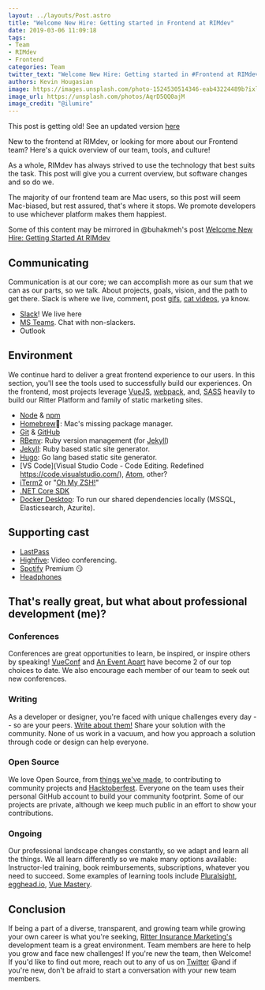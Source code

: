 ```yaml
---
layout: ../layouts/Post.astro
title: "Welcome New Hire: Getting started in Frontend at RIMdev"
date: 2019-03-06 11:09:18
tags:
- Team
- RIMdev
- Frontend
categories: Team
twitter_text: "Welcome New Hire: Getting started in #Frontend at RIMdev"
authors: Kevin Hougasian
image: https://images.unsplash.com/photo-1524530514346-eab43224489b?ixlib=rb-1.2.1&ixid=eyJhcHBfaWQiOjEyMDd9&auto=format&fit=crop&w=2800&q=80
image_url: https://unsplash.com/photos/AqrD5QQ0ajM
image_credit: "@ilumire"
---
```


<div class="ui warning message">
  This post is getting old! See an updated version <a href="/welcome-new-hire-getting-started-in-frontend-at-rimdev/">here</a>
</div>

New to the frontend at RIMdev, or looking for more about our Frontend team? Here's a quick overview of our team, tools, and culture!

As a whole, RIMdev has always strived to use the technology that best suits the task. This post will give you a current overview, but software changes and so do we.

The majority of our frontend team are Mac users, so this post will seem Mac-biased, but rest assured, that's where it stops. We promote developers to use whichever platform makes them happiest.

Some of this content may be mirrored in @buhakmeh's post [Welcome New Hire: Getting Started At RIMdev
](/welcome-new-hire-getting-started-at-rimdev/)

## Communicating

Communication is at our core; we can accomplish more as our sum that we can as our parts, so we talk. About projects, goals, vision, and the path to get there. Slack is where we live, comment, post [gifs](https://giphy.com), [cat videos](https://www.youtube.com/watch?v=5dsGWM5XGdg), ya know.

- [Slack](https://slack.com/)! We live here
- [MS Teams](https://products.office.com/en-us/microsoft-teams/group-chat-software). Chat with non-slackers.
- Outlook

## Environment

We continue hard to deliver a great frontend experience to our users. In this section, you'll see the tools used to successfully build our experiences. On the frontend, most projects leverage [VueJS](https://vuejs.org/), [webpack](https://webpack.js.org/), and, [SASS](https://sass-lang.com/) heavily to build our Ritter Platform and family of static marketing sites.

- [Node](https://nodejs.org/en/download) & [npm](https://www.npmjs.com/)
- [Homebrew](https://docs.brew.sh/Installation)🍺: Mac's missing package manager.
- [Git](https://www.git-scm.com/) & [GitHub](https://github.com)
- [RBenv](https://github.com/rbenv/rbenv): Ruby version management (for [Jekyll](https://jekyllrb.com/))
- [Jekyll](https://jekyllrb.com/): Ruby based static site generator.
- [Hugo](https://gohugo.io/getting-started/quick-start/): Go lang based static site generator.
- [VS Code](Visual Studio Code - Code Editing. Redefined
https://code.visualstudio.com/), [Atom](https://atom.io/), other?
- [iTerm2](https://www.iterm2.com/) or "[Oh My ZSH!](https://ohmyz.sh/)"
- [.NET Core SDK](https://dotnet.microsoft.com/download)
- [Docker Desktop](https://www.docker.com/products/docker-desktop): To run our shared dependencies locally (MSSQL, Elasticsearch, Azurite).

## Supporting cast

- [LastPass](https://www.lastpass.com/)
- [Highfive](https://highfive.com): Video conferencing.
- [Spotify](https://spotify.com) Premium 😏
- [Headphones](https://www.cnet.com/topics/headphones/products/)

## That's really great, but what about professional development (me)?

### Conferences

Conferences are great opportunities to learn, be inspired, or inspire others by speaking! [VueConf](http://www.vueconf.us/) and [An Event Apart](https://aneventapart.com/) have become 2 of our top choices to date. We also encourage each member of our team to seek out new conferences.

### Writing

As a developer or designer, you're faced with unique challenges every day -- so are your peers. [Write about them!](https://rimdev.io) Share your solution with the community. None of us work in a vacuum, and how you approach a solution through code or design can help everyone.

### Open Source

We love Open Source, from [things we've made](https://rimdev.io/open-source/), to contributing to community projects and [Hacktoberfest](https://hacktoberfest.digitalocean.com/). Everyone on the team uses their personal GitHub account to build your community footprint. Some of our projects are private, although we keep much public in an effort to show your contributions.

### Ongoing

Our professional landscape changes constantly, so we adapt and learn all the things. We all learn differently so we make many options available: Instructor-led training, book reimbursements, subscriptions, whatever you need to succeed. Some examples of learning tools include [Pluralsight](https://www.pluralsight.com/), [egghead.io](https://egghead.io/), [Vue Mastery](https://www.vuemastery.com/).

## Conclusion

If being a part of a diverse, transparent, and growing team while growing your own career is what you're seeking, [Ritter Insurance Marketing's](https://ritterim.com) development team is a great environment. Team members are here to help you grow and face new challenges! If you're new the team, then Welcome! If you'd like to find out more, reach out to any of us on [Twitter](https://twitter.com) 😃and if you're new, don't be afraid to start a conversation with your new team members.
